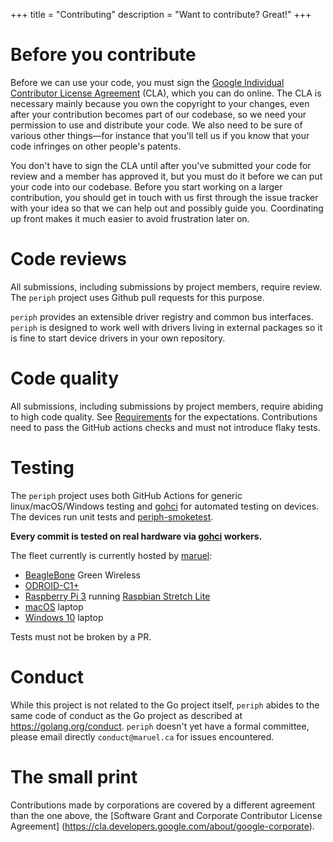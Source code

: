+++
title = "Contributing"
description = "Want to contribute? Great!"
+++


# Before you contribute

Before we can use your code, you must sign the [Google Individual Contributor
License Agreement](https://cla.developers.google.com/about/google-individual)
(CLA), which you can do online. The CLA is necessary mainly because you own the
copyright to your changes, even after your contribution becomes part of our
codebase, so we need your permission to use and distribute your code. We also
need to be sure of various other things—for instance that you'll tell us if you
know that your code infringes on other people's patents.

You don't have to sign the CLA until after you've submitted your code for review
and a member has approved it, but you must do it before we can put your code
into our codebase.  Before you start working on a larger contribution, you
should get in touch with us first through the issue tracker with your idea so
that we can help out and possibly guide you. Coordinating up front makes it much
easier to avoid frustration later on.


# Code reviews

All submissions, including submissions by project members, require review. The
`periph` project uses Github pull requests for this purpose.

`periph` provides an extensible driver registry and common bus interfaces.
`periph` is designed to work well with drivers living in external packages so it
is fine to start device drivers in your own repository.


# Code quality

All submissions, including submissions by project members, require abiding to
high code quality. See [Requirements](../#requirements) for the
expectations. Contributions need to pass the GitHub actions checks and must not
introduce flaky tests.


# Testing

The `periph` project uses both GitHub Actions for generic linux/macOS/Windows
testing and [gohci](https://github.com/periph/gohci) for automated testing on
devices. The devices run unit tests and
[periph-smoketest](https://github.com/periph/cmd/tree/periph-smoketest).

**Every commit is tested on real hardware via
[gohci](https://github.com/periph/gohci) workers.**

The fleet currently is currently hosted by [maruel](https://github.com/maruel):

- [BeagleBone](/platform/beaglebone/) Green Wireless
- [ODROID-C1+](/platform/odroid-c1/)
- [Raspberry Pi 3](/platform/raspberrypi/) running [Raspbian Stretch
  Lite](https://www.raspberrypi.org/downloads/raspbian/)
- [macOS](/platform/macos/) laptop
- [Windows 10](/platform/windows/) laptop

Tests must not be broken by a PR.


# Conduct

While this project is not related to the Go project itself, `periph` abides to
the same code of conduct as the Go project as described at
https://golang.org/conduct. `periph` doesn't yet have a formal committee, please
email directly `conduct@maruel.ca` for issues encountered.


# The small print

Contributions made by corporations are covered by a different agreement than
the one above, the [Software Grant and Corporate Contributor License Agreement]
(https://cla.developers.google.com/about/google-corporate).
